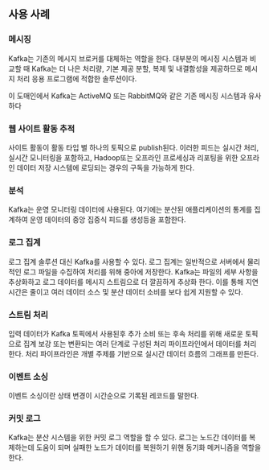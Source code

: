 ## 사용 사례

### 메시징

Kafka는 기존의 메시지 브로커를 대체하는 역할을 한다. 대부분의 메시징 시스템과 비교할 때 Kafka는 더 나은 처리량, 기본 제공 분할, 복제 및 내결함성을 제공하므로 메시지 처리 응용 프로그램에 적합한 솔루션이다.

이 도매인에서 Kafka는 ActiveMQ 또는 RabbitMQ와 같은 기존 메시징 시스템과 유사하다

### 웹 사이트 활동 추적

사이트 활동이 활동 타입 별 하나의 토픽으로 publish된다. 이러한 피드는 실시간 처리, 실시간 모니터링을 포함하고, Hadoop또는 오프라인 프로세싱과 리포팅을 위한 오프라인 데이터 저장 시스템에 로딩되는 경우의 구독을 가능하게 한다.

### 분석

Kafka는 운영 모니터링 데이터에 사용된다. 여기에는 분산된 애플리케이션의 통계를 집계하여 운영 데이터의 중앙 집중식 피드를 생성등을 포함한다.

### 로그 집계

로그 집계 솔루션 대신 Kafka를 사용할 수 있다. 로그 집계는 일반적으로 서버에서 물리적인 로그 파일을 수집하여 처리를 위해 중아에 저장한다. Kafka는 파일의 세부 사항을 추상화하고 로그 데이터를 메시지 스트림으로 더 깔끔하게 추상화 한다. 이를 통해 지연 시간은 줄이고 여러 데이터 소스 및 분산 데이터 소비를 보다 쉽게 지원할 수 있다.

### 스트림 처리

입력 데이터가 Kafka 토픽에서 사용된후 추가 소비 또는 후속 처리를 위해 새로운 토픽으로 집계 보강 또는 변환되는 여러 단계로 구성된 처리 파이프라인에서 데이터를 처리한다. 처리 파이프라인은 개별 주제를 기반으로 실시간 데이터 흐름의 그래프를 만든다.

### 이벤트 소싱

이벤트 소싱이란 상태 변경이 시간순으로 기록된 레코드를 말한다.

### 커밋 로그

Kafka는 분산 시스템을 위한 커밋 로그 역할을 할 수 있다. 로그는 노드간 데이터를 복제하는데 도움이 되며 실패한 노드가 데이터를 복원하기 위핸 동기화 메커니즘을 역할을 한다.
